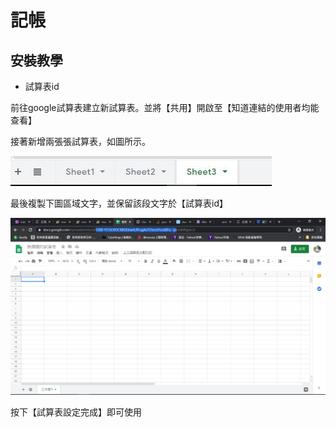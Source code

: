 # 記帳

## 安裝教學

 

 - 試算表id

 前往google試算表建立新試算表。並將【共用】開啟至【知道連結的使用者均能查看】
 
 接著新增兩張張試算表，如圖所示。

![enter image description here](https://raw.githubusercontent.com/andyjjrt/money/master/tutor1.JPG)

最後複製下圖區域文字，並保留該段文字於【試算表id】

![enter image description here](https://raw.githubusercontent.com/andyjjrt/money/master/tutor2.png)

按下【試算表設定完成】即可使用
